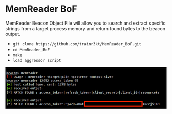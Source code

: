 # MemReader BoF

MemReader Beacon Object File will allow you to search and extract specific strings from a target process memory and return found bytes to the beacon output.

* `git clone https://github.com/trainr3kt/MemReader_BoF.git`
* `cd MemReader_BoF`
* `make`
* `load aggressor script`

![](memreader.png)
